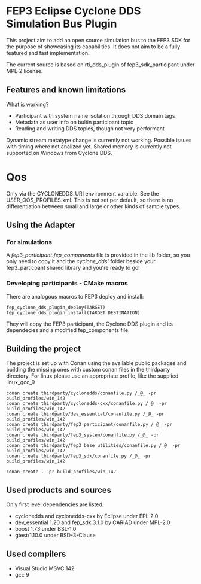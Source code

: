 # FEP3 Eclipse Cyclone DDS Simulation Bus Plugin

This project aim to add an open source simulation bus to the FEP3 SDK for the purpose of showcasing its capabilities. It does not aim to be a fully featured and fast implementation.

The current source is based on rti_dds_plugin of fep3_sdk_participant under MPL-2 license.

## Features and known limitations

What is working?

* Participant with system name isolation through DDS domain tags
* Metadata as user info on bultin participant topic
* Reading and writing DDS topics, though not very performant

Dynamic stream metatype change is currently not working.
Possible issues with timing where not analized yet. 
Shared memory is currently not supported on Windows from Cyclone DDS.

# Qos

Only via the CYCLONEDDS_URI environment varaible. See the USER_QOS_PROFILES.xml.
This is not set per default, so there is no differentiation between small and large or other kinds of sample types.

## Using the Adapter

### For simulations

A *fep3_participant.fep_components* file is provided in the lib folder, so you only need to copy it and the *cyclone_dds'* folder beside your 
fep3_particpant shared library and you're ready to go!

### Developing participants - CMake macros

There are analogous macros to FEP3 deploy and install:

    fep_cyclone_dds_plugin_deploy(TARGET)
    fep_cyclone_dds_plugin_install(TARGET DESTINATION)

They will copy the FEP3 participant, the Cyclone DDS plugin and its dependecies and
a modified fep_components file.

## Building the project

The project is set up with Conan using the available public packages and building the missing ones with custom conan files in the thirdparty directory.
For linux please use an appropriate profile, like the supplied linux_gcc_9

    conan create thirdparty/cyclonedds/conanfile.py /_@_ -pr build_profiles/win_142
    conan create thirdparty/cyclonedds-cxx/conanfile.py /_@_ -pr build_profiles/win_142
    conan create thirdparty/dev_essential/conanfile.py /_@_ -pr build_profiles/win_142
    conan create thirdparty/fep3_participant/conanfile.py /_@_ -pr build_profiles/win_142
    conan create thirdparty/fep3_system/conanfile.py /_@_ -pr build_profiles/win_142
    conan create thirdparty/fep3_base_utilities/conanfile.py /_@_ -pr build_profiles/win_142
    conan create thirdparty/fep3_sdk/conanfile.py /_@_ -pr build_profiles/win_142

    conan create . -pr build_profiles/win_142

## Used products and sources

Only first level dependencies are listed.

* cyclonedds and cyclonedds-cxx by Eclipse under EPL 2.0
* dev_essential 1.20 and fep_sdk 3.1.0 by CARIAD under MPL-2.0
* boost 1.73 under BSL-1.0
* gtest/1.10.0 under BSD-3-Clause

## Used compilers

* Visual Studio MSVC 142
* gcc 9


